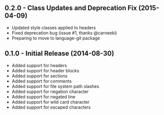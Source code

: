 ## 0.2.0 - Class Updates and Deprecation Fix (2015-04-09)

* Updated style classes applied to headers
* Fixed deprecation bug (issue #1, thanks @carneeki)
* Preparing to move to language-git package


## 0.1.0 - Initial Release (2014-08-30)

* Added support for headers
* Added support for header blocks
* Added support for sections
* Added support for comments
* Added support for file system path slashes
* Added support for negation character
* Added support for negated line
* Added support for wild card character
* Added support for escaped characters
